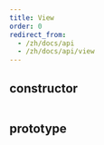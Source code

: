 ```yaml
---
title: View
order: 0
redirect_from:
  - /zh/docs/api
  - /zh/docs/api/view
---
```


## constructor

```ts
```

## prototype

